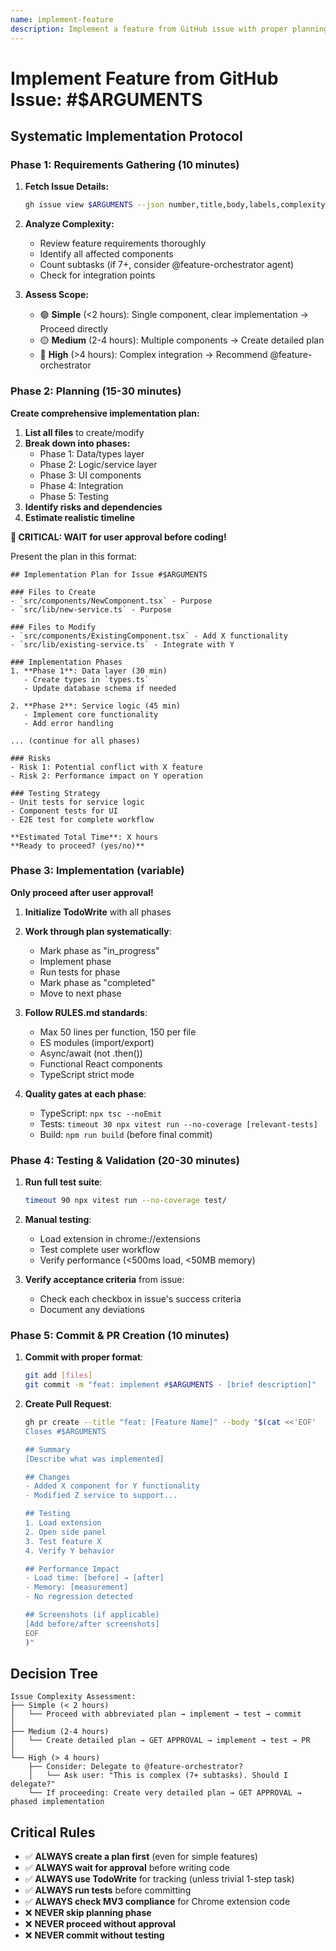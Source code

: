 ```yaml
---
name: implement-feature
description: Implement a feature from GitHub issue with proper planning
---
```


# Implement Feature from GitHub Issue: #$ARGUMENTS

## Systematic Implementation Protocol

### Phase 1: Requirements Gathering (10 minutes)

1. **Fetch Issue Details:**
   ```bash
   gh issue view $ARGUMENTS --json number,title,body,labels,complexity
   ```

2. **Analyze Complexity:**
   - Review feature requirements thoroughly
   - Identify all affected components
   - Count subtasks (if 7+, consider @feature-orchestrator agent)
   - Check for integration points

3. **Assess Scope:**
   - 🟢 **Simple** (<2 hours): Single component, clear implementation → Proceed directly
   - 🟡 **Medium** (2-4 hours): Multiple components → Create detailed plan
   - 🔴 **High** (>4 hours): Complex integration → Recommend @feature-orchestrator

### Phase 2: Planning (15-30 minutes)

**Create comprehensive implementation plan:**

1. **List all files** to create/modify
2. **Break down into phases:**
   - Phase 1: Data/types layer
   - Phase 2: Logic/service layer
   - Phase 3: UI components
   - Phase 4: Integration
   - Phase 5: Testing
3. **Identify risks and dependencies**
4. **Estimate realistic timeline**

**🛑 CRITICAL: WAIT for user approval before coding!**

Present the plan in this format:
```
## Implementation Plan for Issue #$ARGUMENTS

### Files to Create
- `src/components/NewComponent.tsx` - Purpose
- `src/lib/new-service.ts` - Purpose

### Files to Modify
- `src/components/ExistingComponent.tsx` - Add X functionality
- `src/lib/existing-service.ts` - Integrate with Y

### Implementation Phases
1. **Phase 1**: Data layer (30 min)
   - Create types in `types.ts`
   - Update database schema if needed

2. **Phase 2**: Service logic (45 min)
   - Implement core functionality
   - Add error handling

... (continue for all phases)

### Risks
- Risk 1: Potential conflict with X feature
- Risk 2: Performance impact on Y operation

### Testing Strategy
- Unit tests for service logic
- Component tests for UI
- E2E test for complete workflow

**Estimated Total Time**: X hours
**Ready to proceed? (yes/no)**
```

### Phase 3: Implementation (variable)

**Only proceed after user approval!**

1. **Initialize TodoWrite** with all phases
2. **Work through plan systematically**:
   - Mark phase as "in_progress"
   - Implement phase
   - Run tests for phase
   - Mark phase as "completed"
   - Move to next phase

3. **Follow RULES.md standards**:
   - Max 50 lines per function, 150 per file
   - ES modules (import/export)
   - Async/await (not .then())
   - Functional React components
   - TypeScript strict mode

4. **Quality gates at each phase**:
   - TypeScript: `npx tsc --noEmit`
   - Tests: `timeout 30 npx vitest run --no-coverage [relevant-tests]`
   - Build: `npm run build` (before final commit)

### Phase 4: Testing & Validation (20-30 minutes)

1. **Run full test suite**:
   ```bash
   timeout 90 npx vitest run --no-coverage test/
   ```

2. **Manual testing**:
   - Load extension in chrome://extensions
   - Test complete user workflow
   - Verify performance (<500ms load, <50MB memory)

3. **Verify acceptance criteria** from issue:
   - Check each checkbox in issue's success criteria
   - Document any deviations

### Phase 5: Commit & PR Creation (10 minutes)

1. **Commit with proper format**:
   ```bash
   git add [files]
   git commit -m "feat: implement #$ARGUMENTS - [brief description]"
   ```

2. **Create Pull Request**:
   ```bash
   gh pr create --title "feat: [Feature Name]" --body "$(cat <<'EOF'
   Closes #$ARGUMENTS

   ## Summary
   [Describe what was implemented]

   ## Changes
   - Added X component for Y functionality
   - Modified Z service to support...

   ## Testing
   1. Load extension
   2. Open side panel
   3. Test feature X
   4. Verify Y behavior

   ## Performance Impact
   - Load time: [before] → [after]
   - Memory: [measurement]
   - No regression detected

   ## Screenshots (if applicable)
   [Add before/after screenshots]
   EOF
   )"
   ```

## Decision Tree

```
Issue Complexity Assessment:
├── Simple (< 2 hours)
│   └── Proceed with abbreviated plan → implement → test → commit
│
├── Medium (2-4 hours)
│   └── Create detailed plan → GET APPROVAL → implement → test → PR
│
└── High (> 4 hours)
    ├── Consider: Delegate to @feature-orchestrator?
    │   └── Ask user: "This is complex (7+ subtasks). Should I delegate?"
    └── If proceeding: Create very detailed plan → GET APPROVAL → phased implementation
```

## Critical Rules

- ✅ **ALWAYS create a plan first** (even for simple features)
- ✅ **ALWAYS wait for approval** before writing code
- ✅ **ALWAYS use TodoWrite** for tracking (unless trivial 1-step task)
- ✅ **ALWAYS run tests** before committing
- ✅ **ALWAYS check MV3 compliance** for Chrome extension code
- ❌ **NEVER skip planning phase**
- ❌ **NEVER proceed without approval**
- ❌ **NEVER commit without testing**
